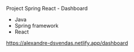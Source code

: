 Project Spring React - Dashboard

* Java
* Spring framework
* React

https://alexandre-dsvendas.netlify.app/dashboard
